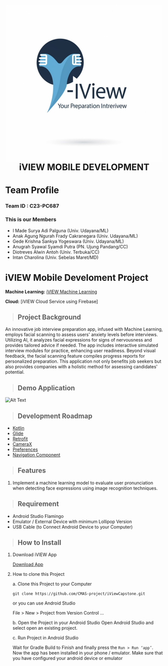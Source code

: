 <h1 align="center">
  <img align="center" src="https://github.com/intancharolina079/intancharolina079/blob/main/logoiview.jpg"  width="500"></img>
<br>
iVIEW MOBILE DEVELOPMENT
</h1>

# Team Profile

### Team ID : C23-PC687

### This is our Members

- I Made Surya Adi Palguna (Univ. Udayana/ML)
- Anak Agung Ngurah Frady Cakranegara (Univ. Udayana/ML)
- Gede Krishna Sankya Yogeswara (Univ. Udayana/ML)
- Anugrah Syawal Syamdi Putra (PN. Ujung Pandang/CC)
- Diotreves Alwin Antoh (Univ. Terbuka/CC)
- Intan Charolina (Univ. Sebelas Maret/MD)

# iVIEW Mobile Develoment Project

**Machine Learning:**
[iVIEW Machine Learning](https://github.com/CH2-PS468-Capstone-Bangkit/iView-Capstone-Application)

**Cloud:**
[iVIEW Cloud Service using Firebase]

> ## Project Background
An innovative job interview preparation app, infused with Machine Learning, employs facial scanning to assess users' anxiety levels before interviews. Utilizing AI, it analyzes facial expressions for signs of nervousness and provides tailored advice if needed. The app includes interactive simulated interview modules for practice, enhancing user readiness. Beyond visual feedback, the facial scanning feature compiles progress reports for personalized preparation. This application not only benefits job seekers but also provides companies with a holistic method for assessing candidates' potential.

> ## Demo Application

<img src="-" alt="Alt Text" width="200" />

> ## Development Roadmap
- [Kotlin](https://kotlinlang.org/)
- [Glide](https://github.com/bumptech/glide)
- [Retrofit](https://square.github.io/retrofit/)
- [CameraX](https://developer.android.com/training/camerax)
- [Preferences](https://developer.android.com/reference/android/preference/Preference)
- [Navigation Component](https://developer.android.com/guide/navigation/navigation-getting-started)


> ## Features
1. Implement a machine learning model to evaluate user pronunciation when detecting face expressions using image recognition techniques.

> ## Requirement
* Android Studio Flamingo
* Emulator / External Device with minimum Lollipop Version
* USB Cable (to Connect Android Device to your Computer)


> ## How to Install
1. Download iVIEW App

    [Download App](-)

2. How to clone this Project

   a. Clone this Project to your Computer
   ```
   git clone https://github.com/CMAS-project/iViewCapstone.git
   ```

   or you can use Android Studio 

   File > New > Project from Version Control ...

   b. Open the Project in your Android Studio
   Open Android Studio and select open an existing project.

   c. Run Project in Android Studio
  
   Wait for Gradle Build to Finish and finally press the `Run > Run ‘app’`. Now the app has been installed in your phone / emulator. Make sure that you have configured your android device or emulator 
